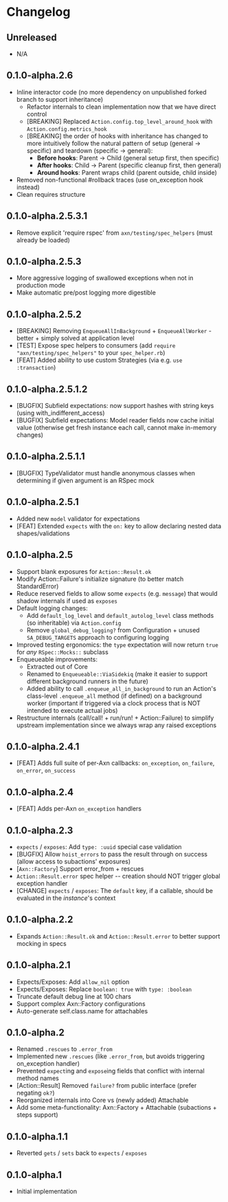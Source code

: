 # Changelog

## Unreleased
* N/A

## 0.1.0-alpha.2.6
* Inline interactor code (no more dependency on unpublished forked branch to support inheritance)
  * Refactor internals to clean implementation now that we have direct control
  * [BREAKING] Replaced `Action.config.top_level_around_hook` with `Action.config.metrics_hook`
  * [BREAKING] the order of hooks with inheritance has changed to more intuitively follow the natural pattern of setup (general → specific) and teardown (specific → general):
    * **Before hooks**: Parent → Child (general setup first, then specific)
    * **After hooks**: Child → Parent (specific cleanup first, then general)
    * **Around hooks**: Parent wraps child (parent outside, child inside)
* Removed non-functional #rollback traces (use on_exception hook instead)
* Clean requires structure

## 0.1.0-alpha.2.5.3.1
* Remove explicit 'require rspec' from `axn/testing/spec_helpers` (must already be loaded)

## 0.1.0-alpha.2.5.3
* More aggressive logging of swallowed exceptions when not in production mode
* Make automatic pre/post logging more digestible

## 0.1.0-alpha.2.5.2
* [BREAKING] Removing `EnqueueAllInBackground` + `EnqueueAllWorker` - better + simply solved at application level
* [TEST] Expose spec helpers to consumers (add `require "axn/testing/spec_helpers"` to your `spec_helper.rb`)
* [FEAT] Added ability to use custom Strategies (via e.g. `use :transaction`)

## 0.1.0-alpha.2.5.1.2
* [BUGFIX] Subfield expectations: now support hashes with string keys (using with_indifferent_access)
* [BUGFIX] Subfield expectations: Model reader fields now cache initial value (otherwise get fresh instance each call, cannot make in-memory changes)

## 0.1.0-alpha.2.5.1.1
* [BUGFIX] TypeValidator must handle anonymous classes when determining if given argument is an RSpec mock

## 0.1.0-alpha.2.5.1
* Added new `model` validator for expectations
* [FEAT] Extended `expects` with the `on:` key to allow declaring nested data shapes/validations

## 0.1.0-alpha.2.5
* Support blank exposures for `Action::Result.ok`
* Modify Action::Failure's initialize signature (to better match StandardError)
* Reduce reserved fields to allow some `expects` (e.g. `message`) that would shadow internals if used as `exposes`
* Default logging changes:
  * Add `default_log_level` and `default_autolog_level` class methods (so inheritable) via `Action.config`
  * Remove `global_debug_logging?` from Configuration + unused `SA_DEBUG_TARGETS` approach to configuring logging
* Improved testing ergonomics: the `type` expectation will now return `true` for _any_ `RSpec::Mocks::` subclass
* Enqueueable improvements:
  * Extracted out of Core
  * Renamed to `Enqueueable::ViaSidekiq` (make it easier to support different background runners in the future)
  * Added ability to call `.enqueue_all_in_background` to run an Action's class-level `.enqueue_all` method (if defined) on a background worker
    (important if triggered via a clock process that is NOT intended to execute actual jobs)
* Restructure internals (call/call! + run/run! + Action::Failure) to simplify upstream implementation since we always wrap any raised exceptions

## 0.1.0-alpha.2.4.1
* [FEAT] Adds full suite of per-Axn callbacks: `on_exception`, `on_failure`, `on_error`, `on_success`

## 0.1.0-alpha.2.4
* [FEAT] Adds per-Axn `on_exception` handlers

## 0.1.0-alpha.2.3
* `expects` / `exposes`: Add `type: :uuid` special case validation
* [BUGFIX] Allow `hoist_errors` to pass the result through on success (allow access to subactions' exposures)
* [`Axn::Factory`] Support error_from + rescues
* `Action::Result.error` spec helper -- creation should NOT trigger global exception handler
* [CHANGE] `expects` / `exposes`: The `default` key, if a callable, should be evaluated in the _instance_'s context

## 0.1.0-alpha.2.2
* Expands `Action::Result.ok` and `Action::Result.error` to better support mocking in specs

## 0.1.0-alpha.2.1
* Expects/Exposes: Add `allow_nil` option
* Expects/Exposes: Replace `boolean: true` with `type: :boolean`
* Truncate default debug line at 100 chars
* Support complex Axn::Factory configurations
* Auto-generate self.class.name for attachables

## 0.1.0-alpha.2
* Renamed `.rescues` to `.error_from`
* Implemented new `.rescues` (like `.error_from`, but avoids triggering on_exception handler)
* Prevented `expect`ing and `expose`ing fields that conflict with internal method names
* [Action::Result] Removed `failure?` from public interface (prefer negating `ok?`)
* Reorganized internals into Core vs (newly added) Attachable
* Add some meta-functionality: Axn::Factory + Attachable (subactions + steps support)

## 0.1.0-alpha.1.1
* Reverted `gets` / `sets` back to `expects` / `exposes`

## 0.1.0-alpha.1
* Initial implementation
